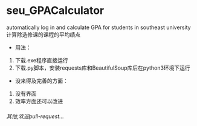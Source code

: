 ﻿# seu_GPACalculator
automatically log in and calculate GPA for students in southeast university 
计算除选修课的课程的平均绩点 
- 用法：  
1. 下载.exe程序直接运行  
2. 下载.py脚本，安装requests库和BeautifulSoup库后在python3环境下运行   
- 没来得及完善的方面：  
1. 没有界面  
2. 效率方面还可以改进  
###### 其他,欢迎pull-request...
